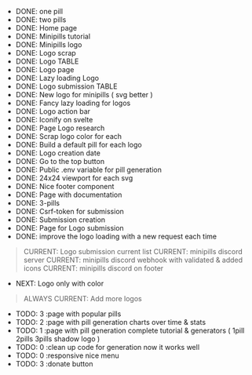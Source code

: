 - DONE: one pill
- DONE: two pills
- DONE: Home page
- DONE: Minipills tutorial
- DONE: Minipills logo
- DONE: Logo scrap
- DONE: Logo TABLE
- DONE: Logo page
- DONE: Lazy loading Logo
- DONE: Logo submission TABLE
- DONE: New logo for minipills ( svg better )
- DONE: Fancy lazy loading for logos
- DONE: Logo action bar
- DONE: Iconify on svelte
- DONE: Page Logo research
- DONE: Scrap logo color for each
- DONE: Build a default pill for each logo
- DONE: Logo creation date 
- DONE: Go to the top button
- DONE: Public .env variable for pill generation
- DONE: 24x24 viewport for each svg
- DONE: Nice footer component
- DONE: Page with documentation
- DONE: 3-pills
- DONE: Csrf-token for submission
- DONE: Submission creation
- DONE: Page for Logo submission
- DONE: improve the logo loading with a new request each time

> CURRENT: Logo submission current list
> CURRENT: minipills discord server
> CURRENT: minipills discord webhook with validated & added icons
> CURRENT: minipills discord on footer

- NEXT: Logo only with color

> ALWAYS CURRENT: Add more logos

- TODO: 3 :page with popular pills
- TODO: 2 :page with pill generation charts over time & stats
- TODO: 1 :page with pill generation complete tutorial & generators ( 1pill 2pills 3pills shadow logo )
- TODO: 0 :clean up code for generation now it works well
- TODO: 0 :responsive nice menu
- TODO: 3 :donate button

